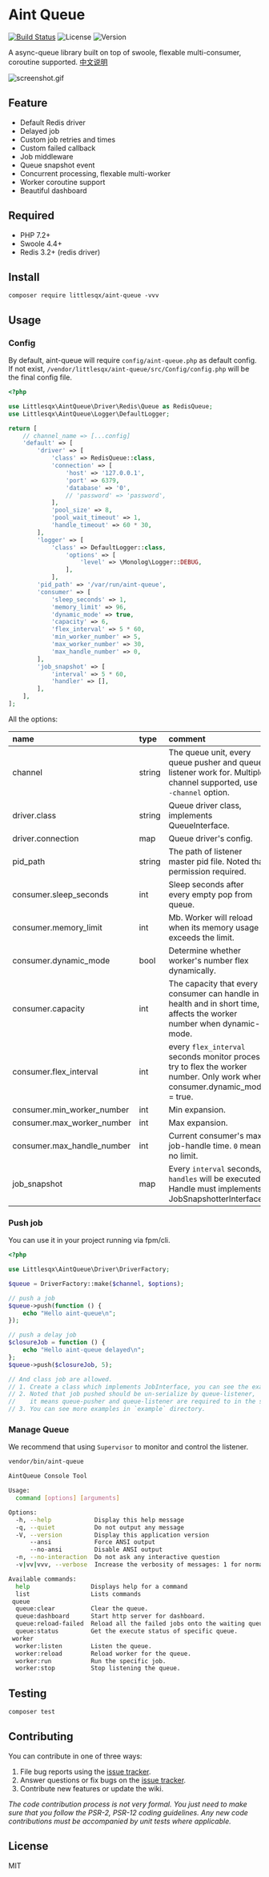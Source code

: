 # Aint Queue

[![Build Status](https://travis-ci.org/Littlesqx/aint-queue.svg?branch=master)](https://travis-ci.org/Littlesqx/aint-queue)
![License](https://img.shields.io/github/license/littlesqx/aint-queue)
![Version](https://img.shields.io/github/v/release/littlesqx/aint-queue)
 
 A async-queue library built on top of swoole, flexable multi-consumer, coroutine supported. <a href="README-ZH.md">中文说明</a>

![screenshot.gif](https://i.loli.net/2020/03/17/4hKBcTmbdElX8fW.gif)

## Feature

- Default Redis driver
- Delayed job
- Custom job retries and times
- Custom failed callback
- Job middleware
- Queue snapshot event
- Concurrent processing, flexable multi-worker
- Worker coroutine support
- Beautiful dashboard

## Required

- PHP 7.2+
- Swoole 4.4+
- Redis 3.2+ (redis driver)

## Install

```shell
composer require littlesqx/aint-queue -vvv
```

## Usage

### Config

By default, aint-queue will require `config/aint-queue.php` as default config. If not exist, `/vendor/littlesqx/aint-queue/src/Config/config.php` will be the final config file.

```php
<?php

use Littlesqx\AintQueue\Driver\Redis\Queue as RedisQueue;
use Littlesqx\AintQueue\Logger\DefaultLogger;

return [
    // channel_name => [...config]
    'default' => [
        'driver' => [
            'class' => RedisQueue::class,
            'connection' => [
                'host' => '127.0.0.1',
                'port' => 6379,
                'database' => '0',
                // 'password' => 'password',
            ],
            'pool_size' => 8,
            'pool_wait_timeout' => 1,
            'handle_timeout' => 60 * 30,
        ],
        'logger' => [
            'class' => DefaultLogger::class,
                'options' => [
                    'level' => \Monolog\Logger::DEBUG,
                ],
            ],
        'pid_path' => '/var/run/aint-queue',
        'consumer' => [
            'sleep_seconds' => 1,
            'memory_limit' => 96,
            'dynamic_mode' => true,
            'capacity' => 6,
            'flex_interval' => 5 * 60,
            'min_worker_number' => 5,
            'max_worker_number' => 30,
            'max_handle_number' => 0,
        ],
        'job_snapshot' => [
            'interval' => 5 * 60,
            'handler' => [],
        ],
    ],
];

```

All the options:

| name | type | comment | default |
| :- | :- | :- | :- |
| channel | string | The queue unit, every queue pusher and queue listener work for. Multiple channel supported, use `--channel` option. | default |
| driver.class | string | Queue driver class, implements QueueInterface. | Redis |
| driver.connection | map | Queue driver's config. | |
| pid_path | string | The path of listener master pid file. Noted that permission required. | /var/run/aint-queue |
| consumer.sleep_seconds | int | Sleep seconds after every empty pop from queue. | 1 |
| consumer.memory_limit | int | Mb. Worker will reload when its memory usage exceeds the limit. | 96 |
| consumer.dynamic_mode | bool | Determine whether worker's number flex dynamically. | true |  
| consumer.capacity | int | The capacity that every consumer can handle in health and in short time, it affects the worker number when dynamic-mode. | 5 |
| consumer.flex_interval | int | every `flex_interval` seconds monitor process try to flex the worker number. Only work when consumer.dynamic_mode = true. | 5 |
| consumer.min_worker_number | int | Min expansion. | 5 |
| consumer.max_worker_number | int | Max expansion. | 30 |
| consumer.max_handle_number | int | Current consumer's max job-handle time. `0` means no limit.| 0 |
| job_snapshot | map | Every `interval` seconds, `handles` will be executed. Handle must implements JobSnapshotterInterface.| |

### Push job

You can use it in your project running via fpm/cli.

```php
<?php

use Littlesqx\AintQueue\Driver\DriverFactory;

$queue = DriverFactory::make($channel, $options);

// push a job
$queue->push(function () {
    echo "Hello aint-queue\n";
});

// push a delay job
$closureJob = function () {
    echo "Hello aint-queue delayed\n";
};
$queue->push($closureJob, 5);

// And class job are allowed.
// 1. Create a class which implements JobInterface, you can see the example in `/example`.
// 2. Noted that job pushed should be un-serialize by queue-listener,
//    it means queue-pusher and queue-listener are required to in the same project.                                          
// 3. You can see more examples in `example` directory.
```

### Manage Queue

We recommend that using `Supervisor` to monitor and control the listener.

```bash
vendor/bin/aint-queue
```

```bash
AintQueue Console Tool

Usage:
  command [options] [arguments]

Options:
  -h, --help            Display this help message
  -q, --quiet           Do not output any message
  -V, --version         Display this application version
      --ansi            Force ANSI output
      --no-ansi         Disable ANSI output
  -n, --no-interaction  Do not ask any interactive question
  -v|vv|vvv, --verbose  Increase the verbosity of messages: 1 for normal output, 2 for more verbose output and 3 for debug

Available commands:
  help                 Displays help for a command
  list                 Lists commands
 queue
  queue:clear          Clear the queue.
  queue:dashboard      Start http server for dashboard.
  queue:reload-failed  Reload all the failed jobs onto the waiting queue.
  queue:status         Get the execute status of specific queue.
 worker
  worker:listen        Listen the queue.
  worker:reload        Reload worker for the queue.
  worker:run           Run the specific job.
  worker:stop          Stop listening the queue.
```

## Testing

```bash
composer test
```
## Contributing

You can contribute in one of three ways:

1. File bug reports using the [issue tracker](https://github.com/littlesqx/aint-queue/issues).
2. Answer questions or fix bugs on the [issue tracker](https://github.com/littlesqx/aint-queue/issues).
3. Contribute new features or update the wiki.

_The code contribution process is not very formal. You just need to make sure that you follow the PSR-2, PSR-12 coding guidelines. Any new code contributions must be accompanied by unit tests where applicable._

## License

MIT
